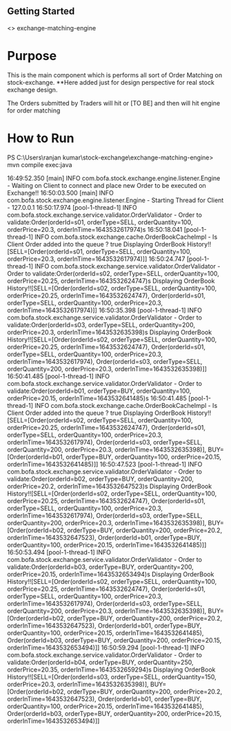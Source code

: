 ## Getting Started ##

<<component>> exchange-matching-engine

# Purpose #
This is the main component which is performs all sort of Order Matching on stock-exchange.
**Here added just for design perspective for real stock exchange design.

The Orders submitted by Traders will hit <exchange-client> or <exchange-gateway> [TO BE] and then will hit engine for order matching

# How to Run #

PS C:\Users\ranjan kumar\stock-exchange\exchange-matching-engine> mvn compile exec:java

16:49:52.350 [main] INFO com.bofa.stock.exchange.engine.listener.Engine - Waiting on Client to connect and place new Order to be executed on Exchange!!
16:50:03.500 [main] INFO com.bofa.stock.exchange.engine.listener.Engine - Starting Thread for Client - 127.0.0.1
16:50:17.974 [pool-1-thread-1] INFO com.bofa.stock.exchange.service.validator.OrderValidator - Order to validate:Order(orderId=s01, orderType=SELL, orderQuantity=100, orderPrice=20.3, orderInTime=1643532617974)s
16:50:18.041 [pool-1-thread-1] INFO com.bofa.stock.exchange.cache.OrderBookCacheImpl - Is Client Order added into the queue ? true
Displaying OrderBook History!![SELL=[Order(orderId=s01, orderType=SELL, orderQuantity=100, orderPrice=20.3, orderInTime=1643532617974)]]
16:50:24.747 [pool-1-thread-1] INFO com.bofa.stock.exchange.service.validator.OrderValidator - Order to validate:Order(orderId=s02, orderType=SELL, orderQuantity=100, orderPrice=20.25, orderInTime=1643532624747)s
Displaying OrderBook History!![SELL=[Order(orderId=s02, orderType=SELL, orderQuantity=100, orderPrice=20.25, orderInTime=1643532624747), Order(orderId=s01, orderType=SELL, orderQuantity=100, orderPrice=20.3, orderInTime=1643532617974)]]
16:50:35.398 [pool-1-thread-1] INFO com.bofa.stock.exchange.service.validator.OrderValidator - Order to validate:Order(orderId=s03, orderType=SELL, orderQuantity=200, orderPrice=20.3, orderInTime=1643532635398)s
Displaying OrderBook History!![SELL=[Order(orderId=s02, orderType=SELL, orderQuantity=100, orderPrice=20.25, orderInTime=1643532624747), Order(orderId=s01, orderType=SELL, orderQuantity=100, orderPrice=20.3, orderInTime=1643532617974), Order(orderId=s03, orderType=SELL, orderQuantity=200, orderPrice=20.3, orderInTime=1643532635398)]]
16:50:41.485 [pool-1-thread-1] INFO com.bofa.stock.exchange.service.validator.OrderValidator - Order to validate:Order(orderId=b01, orderType=BUY, orderQuantity=100, orderPrice=20.15, orderInTime=1643532641485)s
16:50:41.485 [pool-1-thread-1] INFO com.bofa.stock.exchange.cache.OrderBookCacheImpl - Is Client Order added into the queue ? true
Displaying OrderBook History!![SELL=[Order(orderId=s02, orderType=SELL, orderQuantity=100, orderPrice=20.25, orderInTime=1643532624747), Order(orderId=s01, orderType=SELL, orderQuantity=100, orderPrice=20.3, orderInTime=1643532617974), Order(orderId=s03, orderType=SELL, orderQuantity=200, orderPrice=20.3, orderInTime=1643532635398)], BUY=[Order(orderId=b01, orderType=BUY, orderQuantity=100, orderPrice=20.15, orderInTime=1643532641485)]]
16:50:47.523 [pool-1-thread-1] INFO com.bofa.stock.exchange.service.validator.OrderValidator - Order to validate:Order(orderId=b02, orderType=BUY, orderQuantity=200, orderPrice=20.2, orderInTime=1643532647523)s
Displaying OrderBook History!![SELL=[Order(orderId=s02, orderType=SELL, orderQuantity=100, orderPrice=20.25, orderInTime=1643532624747), Order(orderId=s01, orderType=SELL, orderQuantity=100, orderPrice=20.3, orderInTime=1643532617974), Order(orderId=s03, orderType=SELL, orderQuantity=200, orderPrice=20.3, orderInTime=1643532635398)], BUY=[Order(orderId=b02, orderType=BUY, orderQuantity=200, orderPrice=20.2, orderInTime=1643532647523), Order(orderId=b01, orderType=BUY, orderQuantity=100, orderPrice=20.15, orderInTime=1643532641485)]]
16:50:53.494 [pool-1-thread-1] INFO com.bofa.stock.exchange.service.validator.OrderValidator - Order to validate:Order(orderId=b03, orderType=BUY, orderQuantity=200, orderPrice=20.15, orderInTime=1643532653494)s
Displaying OrderBook History!![SELL=[Order(orderId=s02, orderType=SELL, orderQuantity=100, orderPrice=20.25, orderInTime=1643532624747), Order(orderId=s01, orderType=SELL, orderQuantity=100, orderPrice=20.3, orderInTime=1643532617974), Order(orderId=s03, orderType=SELL, orderQuantity=200, orderPrice=20.3, orderInTime=1643532635398)], BUY=[Order(orderId=b02, orderType=BUY, orderQuantity=200, orderPrice=20.2, orderInTime=1643532647523), Order(orderId=b01, orderType=BUY, orderQuantity=100, orderPrice=20.15, orderInTime=1643532641485), Order(orderId=b03, orderType=BUY, orderQuantity=200, orderPrice=20.15, orderInTime=1643532653494)]]
16:50:59.294 [pool-1-thread-1] INFO com.bofa.stock.exchange.service.validator.OrderValidator - Order to validate:Order(orderId=b04, orderType=BUY, orderQuantity=250, orderPrice=20.35, orderInTime=1643532659294)s
Displaying OrderBook History!![SELL=[Order(orderId=s03, orderType=SELL, orderQuantity=150, orderPrice=20.3, orderInTime=1643532635398)], BUY=[Order(orderId=b02, orderType=BUY, orderQuantity=200, orderPrice=20.2, orderInTime=1643532647523), Order(orderId=b01, orderType=BUY, orderQuantity=100, orderPrice=20.15, orderInTime=1643532641485), Order(orderId=b03, orderType=BUY, orderQuantity=200, orderPrice=20.15, orderInTime=1643532653494)]]



